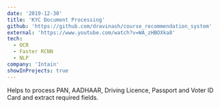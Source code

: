 ```yaml
---
date: '2019-12-30'
title: 'KYC Document Processing'
github: 'https://github.com/dravinash/course_recommendation_system'
external: 'https://www.youtube.com/watch?v=WA_zHBOXka8'
tech:
  - OCR
  - Faster RCNN
  - NLP
company: 'Intain'
showInProjects: true
---
```


Helps to process PAN, AADHAAR, Driving Licence, Passport and Voter ID Card and extract required fields.